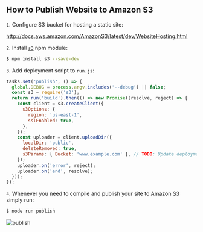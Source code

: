 ## How to Publish Website to Amazon S3

`1`. Configure S3 bucket for hosting a static site:

http://docs.aws.amazon.com/AmazonS3/latest/dev/WebsiteHosting.html

`2`. Install [`s3`](https://github.com/andrewrk/node-s3-client) npm module:

```sh
$ npm install s3 --save-dev
```

`3`. Add deployment script to `run.js`:

```js
tasks.set('publish', () => {
  global.DEBUG = process.argv.includes('--debug') || false;
  const s3 = require('s3');
  return run('build').then(() => new Promise((resolve, reject) => {
    const client = s3.createClient({
      s3Options: {
        region: 'us-east-1',
        sslEnabled: true,
      },
    });
    const uploader = client.uploadDir({
      localDir: 'public',
      deleteRemoved: true,
      s3Params: { Bucket: 'www.example.com' }, // TODO: Update deployment URL
    });
    uploader.on('error', reject);
    uploader.on('end', resolve);
  }));
});
```

`4`. Whenever you need to compile and publish your site to Amazon S3 simply run:

```sh
$ node run publish
```

![publish](https://koistya.github.io/files/react-static-boilerplate-publish.gif)
